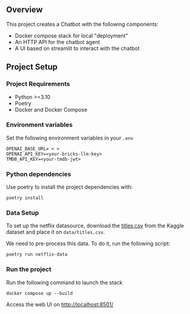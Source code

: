 ## Overview

This project creates a Chatbot with the following components:

- Docker compose stack for local "deployment"
- An HTTP API for the chatbot agent
- A UI based on streamlit to interact with the chatbot


## Project Setup

### Project Requirements

- Python >=3.10
- Poetry
- Docker and Docker Compose

### Environment variables

Set the following environment variables in your `.env`

```dotenv
OPENAI_BASE_URL= < >
OPENAI_API_KEY=<your-bricks-llm-key>
TMDB_API_KEY=<your-tmdb-jwt>
```

### Python dependencies

Use poetry to install the project dependencies with:

```console
poetry install
```

### Data Setup

To set up the netflix datasource, download the [titles.csv](https://www.kaggle.com/datasets/victorsoeiro/netflix-tv-shows-and-movies) from the Kaggle dataset and place it on `data/titles.csv`.

We need to pre-process this data. To do it, run the following script:

```console
poetry run netflix-data
```

### Run the project

Run the following command to launch the stack

```console
docker compose up --build
```

Access the web UI on <http://localhost:8501/>
